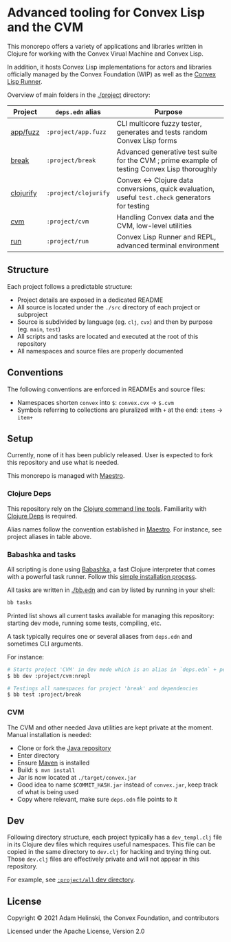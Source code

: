 # Advanced tooling for Convex Lisp and the CVM

This monorepo offers a variety of applications and libraries written in Clojure for working with the Convex Virual Machine
and Convex Lisp.

In addition, it hosts Convex Lisp implementations for actors and libraries officially managed by the Convex Foundation (WIP) as
well as the [Convex Lisp Runner](./project/run).

Overview of main folders in the [./project](./project) directory:

| Project | `deps.edn` alias | Purpose |
|---|---|---|
| [app/fuzz](./project/app/fuzz) | `:project/app.fuzz` | CLI multicore fuzzy tester, generates and tests random Convex Lisp forms | 
| [break](./project/break) | `:project/break` | Advanced generative test suite for the CVM ; prime example of testing Convex Lisp thoroughly |
| [clojurify](./project/clojurify) | `:project/clojurify` |Convex <-> Clojure data conversions, quick evaluation, useful `test.check` generators for testing |
| [cvm](./project/cvm) | `:project/cvm` | Handling Convex data and the CVM, low-level utilities |
| [run](./project/run) | `:project/run` | Convex Lisp Runner and REPL, advanced terminal environment |


## Structure

Each project follows a predictable structure:

- Project details are exposed in a dedicated README
- All source is located under the `./src` directory of each project or subproject
- Source is subdivided by language (eg. `clj`, `cvx`) and then by purpose (eg. `main`, `test`)
- All scripts and tasks are located and executed at the root of this repository
- All namespaces and source files are properly documented


## Conventions

The following conventions are enforced in READMEs and source files:

- Namespaces shorten `convex` into `$`: `convex.cvx` -> `$.cvm`
- Symbols referring to collections are pluralized with `+` at the end: `items` -> `item+`


## Setup

Currently, none of it has been publicly released. User is expected to fork this repository and use what is needed.

This monorepo is managed with [Maestro](https://github.com/helins/maestro.clj).


### Clojure Deps

This repository rely on the [Clojure command line tools](https://clojure.org/guides/getting_started). Familiarity with
[Clojure Deps](https://clojure.org/guides/deps_and_cli) is required.

Alias names follow the convention established in [Maestro](https://github.com/helins/maestro.clj). For instance, see project aliases in table above.


### Babashka and tasks

All scripting is done using [Babashka](https://book.babashka.org/), a fast Clojure interpreter that comes with a powerful task runner.
Follow this [simple installation process](https://book.babashka.org/#_installation).

All tasks are written in [./bb.edn](./bb.edn) and can by listed by running in your shell:

```bash
bb tasks
```

Printed list shows all current tasks available for managing this repository: starting dev mode, running some tests, compiling, etc.

A task typically requires one or several aliases from `deps.edn` and sometimes CLI arguments.

For instance:

```bash
# Starts project 'CVM' in dev mode which is an alias in `deps.edn` + personal `:nrepl` alias 
$ bb dev :project/cvm:nrepl

# Testings all namespaces for project 'break' and dependencies
$ bb test :project/break
```


### CVM

The CVM and other needed Java utilities are kept private at the moment. Manual installation is needed:

- Clone or fork the [Java repository](https://github.com/Convex-Dev/convex)
- Enter directory
- Ensure [Maven](https://maven.apache.org/) is installed
- Build: `$ mvn install`
- Jar is now located at `./target/convex.jar`
- Good idea to name `$COMMIT_HASH.jar` instead of `convex.jar`, keep track of what is being used
- Copy where relevant, make sure `deps.edn` file points to it


## Dev

Following directory structure, each project typically has a `dev_templ.clj` file in its Clojure dev files which requires useful namespaces.
This file can be copied in the same directory to `dev.clj` for hacking and trying thing out. Those `dev.clj` files are effectively private and will
not appear in this repository.

For example, see [`:project/all` dev directory](./project/all/src/clj/dev/convex/all).


## License

Copyright © 2021 Adam Helinski, the Convex Foundation, and contributors

Licensed under the Apache License, Version 2.0
